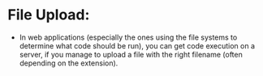 # **File Upload:**

- In web applications (especially the ones using the file systems to determine what code should be run), you can get code execution on a server, if you manage to upload a file with the right filename (often depending on the extension).
